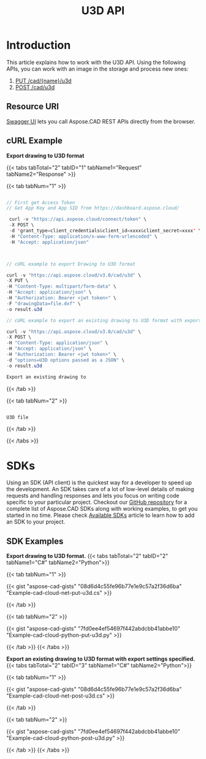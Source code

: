 ﻿---
title: "U3D API"
type: docs
url: /working-with-aspose-cad-cloud-formats-api/u3d/
weight: 220
---

# **Introduction**
This article explains how to work with the U3D API. Using the following APIs, you can work with an image in the storage and process new ones:

1. [PUT /cad/{name}/u3d](https://reference.aspose.cloud/cad/#!/U3d/PutDrawingU3d)
1. [POST /cad/u3d](https://reference.aspose.cloud/cad/#!/U3d/PostDrawingU3d)

## **Resource URI**
[Swagger UI](https://reference.aspose.cloud/cad/) lets you call Aspose.CAD REST APIs directly from the browser.

## **cURL Example**
**Export drawing to U3D format**

{{< tabs tabTotal="2" tabID="1" tabName1="Request" tabName2="Response" >}}

{{< tab tabNum="1" >}}

```java

// First get Access Token
// Get App Key and App SID from https://dashboard.aspose.cloud/

 curl -v "https://api.aspose.cloud/connect/token" \
 -X POST \
 -d 'grant_type=client_credentials&client_id=xxxx&client_secret=xxxx' \
 -H "Content-Type: application/x-www-form-urlencoded" \
 -H "Accept: application/json"



// cURL example to export Drawing to U3D format

curl -v "https://api.aspose.cloud/v3.0/cad/u3d" \
-X PUT \
-H "Content-Type: multipart/form-data" \
-H "Accept: application/json" \
-H "Authorization: Bearer <jwt token>" \
-F "drawingData=file.dxf" \
-o result.u3d

// cURL example to export an existing drawing to U3D format with export settings specified

curl -v "https://api.aspose.cloud/v3.0/cad/u3d" \
-X POST \
-H "Content-Type: application/json" \
-H "Accept: application/json" \
-H "Authorization: Bearer <jwt token>" \
-d "options=U3D options passed as a JSON" \
-o result.u3d

Export an existing drawing to
```

{{< /tab >}}

{{< tab tabNum="2" >}}

```java

U3D file 

```

{{< /tab >}}

{{< /tabs >}}
            
# **SDKs**
Using an SDK (API client) is the quickest way for a developer to speed up the development. An SDK takes care of a lot of low-level details of making requests and handling responses and lets you focus on writing code specific to your particular project. Checkout our [GitHub repository](https://github.com/aspose-cad-cloud) for a complete list of Aspose.CAD SDKs along with working examples, to get you started in no time. Please check [Available SDKs](/cad/available-sdks/) article to learn how to add an SDK to your project.
## **SDK Examples**
**Export drawing to U3D format.**
{{< tabs tabTotal="2" tabID="2" tabName1="C#" tabName2="Python">}}

{{< tab tabNum="1" >}}

{{< gist "aspose-cad-gists" "08d6d4c55fe96b77e1e9c57a2f36d6ba" "Example-cad-cloud-net-put-u3d.cs" >}}

{{< /tab >}}

{{< tab tabNum="2" >}}

{{< gist "aspose-cad-gists" "7fd0ee4ef54697f442abdcbb41abbe10" "Example-cad-cloud-python-put-u3d.py" >}}

{{< /tab >}}
{{< /tabs >}}


**Export an existing drawing to U3D format with export settings specified.**
{{< tabs tabTotal="2" tabID="3" tabName1="C#" tabName2="Python">}}

{{< tab tabNum="1" >}}

{{< gist "aspose-cad-gists" "08d6d4c55fe96b77e1e9c57a2f36d6ba" "Example-cad-cloud-net-post-u3d.cs" >}}

{{< /tab >}}

{{< tab tabNum="2" >}}

{{< gist "aspose-cad-gists" "7fd0ee4ef54697f442abdcbb41abbe10" "Example-cad-cloud-python-post-u3d.py" >}}

{{< /tab >}}
{{< /tabs >}}
